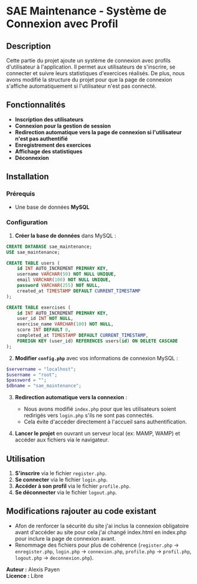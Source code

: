 # SAE Maintenance - Système de Connexion avec Profil

## Description
Cette partie du projet ajoute un système de connexion avec profils d'utilisateur à l'application. Il permet aux utilisateurs de s'inscrire, se connecter et suivre leurs statistiques d'exercices réalisés. De plus, nous avons modifié la structure du projet pour que la page de connexion s'affiche automatiquement si l'utilisateur n'est pas connecté.

## Fonctionnalités
- **Inscription des utilisateurs**
- **Connexion pour la gestion de session**
- **Redirection automatique vers la page de connexion si l'utilisateur n'est pas authentifié**
- **Enregistrement des exercices**
- **Affichage des statistiques**
- **Déconnexion**

## Installation
### Prérequis
- Une base de données **MySQL**

### Configuration
1. **Créer la base de données** dans MySQL :
```sql
CREATE DATABASE sae_maintenance;
USE sae_maintenance;

CREATE TABLE users (
    id INT AUTO_INCREMENT PRIMARY KEY,
    username VARCHAR(50) NOT NULL UNIQUE,
    email VARCHAR(100) NOT NULL UNIQUE,
    password VARCHAR(255) NOT NULL,
    created_at TIMESTAMP DEFAULT CURRENT_TIMESTAMP
);

CREATE TABLE exercises (
    id INT AUTO_INCREMENT PRIMARY KEY,
    user_id INT NOT NULL,
    exercise_name VARCHAR(100) NOT NULL,
    score INT DEFAULT 0,
    completed_at TIMESTAMP DEFAULT CURRENT_TIMESTAMP,
    FOREIGN KEY (user_id) REFERENCES users(id) ON DELETE CASCADE
);
```

2. **Modifier `config.php`** avec vos informations de connexion MySQL :
```php
$servername = "localhost";
$username = "root";
$password = "";
$dbname = "sae_maintenance";
```

3. **Redirection automatique vers la connexion** :
   - Nous avons modifié `index.php` pour que les utilisateurs soient redirigés vers `login.php` s'ils ne sont pas connectés.
   - Cela évite d'accéder directement à l'accueil sans authentification.
   
4. **Lancer le projet** en ouvrant un serveur local (ex: MAMP, WAMP) et accéder aux fichiers via le navigateur.

## Utilisation
1. **S'inscrire** via le fichier `register.php`.
2. **Se connecter** via le fichier `login.php`.
3. **Accéder à son profil** via le fichier `profile.php`.
4. **Se déconnecter** via le fichier `logout.php`.

## Modifications rajouter au code existant 
- Afon de renforcer la sécurité du site j'ai inclus la connexion obligatoire avant d'accéder au site pour cela j'ai changé index.html en index.php pour inclure la page de connexion avant. 
- Renommage des fichiers pour plus de cohérence (`register.php` -> `enregister.php`, `login.php` -> `connexion.php`, `profile.php` -> `profil.php`, `logout.php` -> `deconnexion.php`).


**Auteur :** Alexis Payen  
**Licence :** Libre

